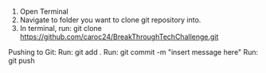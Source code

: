 1. Open Terminal
2. Navigate to folder you want to clone git repository into.
3. In terminal, run: git clone https://github.com/caroc24/BreakThroughTechChallenge.git


Pushing to Git:
Run: git add .
Run: git commit -m "insert message here"
Run: git push